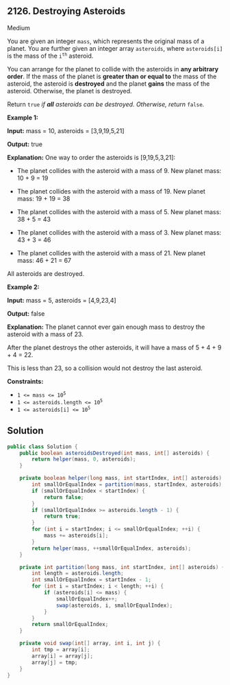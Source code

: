 ## 2126\. Destroying Asteroids

Medium

You are given an integer `mass`, which represents the original mass of a planet. You are further given an integer array `asteroids`, where `asteroids[i]` is the mass of the <code>i<sup>th</sup></code> asteroid.

You can arrange for the planet to collide with the asteroids in **any arbitrary order**. If the mass of the planet is **greater than or equal to** the mass of the asteroid, the asteroid is **destroyed** and the planet **gains** the mass of the asteroid. Otherwise, the planet is destroyed.

Return `true` _if **all** asteroids can be destroyed. Otherwise, return_ `false`_._

**Example 1:**

**Input:** mass = 10, asteroids = [3,9,19,5,21]

**Output:** true

**Explanation:** One way to order the asteroids is [9,19,5,3,21]: 

- The planet collides with the asteroid with a mass of 9. New planet mass: 10 + 9 = 19 

- The planet collides with the asteroid with a mass of 19. New planet mass: 19 + 19 = 38 

- The planet collides with the asteroid with a mass of 5. New planet mass: 38 + 5 = 43 

- The planet collides with the asteroid with a mass of 3. New planet mass: 43 + 3 = 46

- The planet collides with the asteroid with a mass of 21. New planet mass: 46 + 21 = 67 
  
All asteroids are destroyed.

**Example 2:**

**Input:** mass = 5, asteroids = [4,9,23,4]

**Output:** false

**Explanation:** The planet cannot ever gain enough mass to destroy the asteroid with a mass of 23. 

After the planet destroys the other asteroids, it will have a mass of 5 + 4 + 9 + 4 = 22. 

This is less than 23, so a collision would not destroy the last asteroid.

**Constraints:**

*   <code>1 <= mass <= 10<sup>5</sup></code>
*   <code>1 <= asteroids.length <= 10<sup>5</sup></code>
*   <code>1 <= asteroids[i] <= 10<sup>5</sup></code>

## Solution

```java
public class Solution {
    public boolean asteroidsDestroyed(int mass, int[] asteroids) {
        return helper(mass, 0, asteroids);
    }

    private boolean helper(long mass, int startIndex, int[] asteroids) {
        int smallOrEqualIndex = partition(mass, startIndex, asteroids);
        if (smallOrEqualIndex < startIndex) {
            return false;
        }
        if (smallOrEqualIndex >= asteroids.length - 1) {
            return true;
        }
        for (int i = startIndex; i <= smallOrEqualIndex; ++i) {
            mass += asteroids[i];
        }
        return helper(mass, ++smallOrEqualIndex, asteroids);
    }

    private int partition(long mass, int startIndex, int[] asteroids) {
        int length = asteroids.length;
        int smallOrEqualIndex = startIndex - 1;
        for (int i = startIndex; i < length; ++i) {
            if (asteroids[i] <= mass) {
                smallOrEqualIndex++;
                swap(asteroids, i, smallOrEqualIndex);
            }
        }
        return smallOrEqualIndex;
    }

    private void swap(int[] array, int i, int j) {
        int tmp = array[i];
        array[i] = array[j];
        array[j] = tmp;
    }
}
```